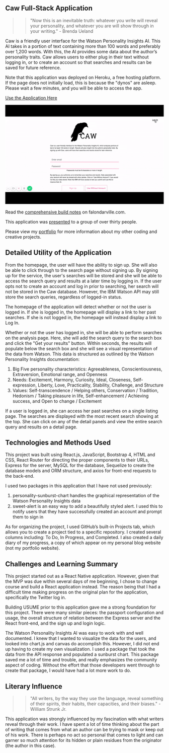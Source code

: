 ## Caw Full-Stack Application

>>"Now this is an inevitable truth: whatever you write will reveal your personality, and whatever you are will show through in your writing." - Brenda Ueland

Caw is a friendly user interface for the Watson Personality Insights AI. This AI takes in a portion of text containing more than 100 words and preferably over 1,200 words. With this, the AI provides some data about the author’s personality traits. Caw allows users to either plug in their text without logging in, or to create an account so that searches and results can be saved for future reference.

Note that this application was deployed on Heroku, a free hosting platform. If the page does not initially load, this is because the "dynos" are asleep. Please wait a few minutes, and you will be able to access the app. 

[Use the Application Here](https://shrouded-meadow-54760.herokuapp.com/)

![alt text](./caw.gif)

Read the [comprehensive build notes](https://falondarville.com/development-notes-for-caw/) on falondarville.com.

This application was [presented](https://slides.com/falondarville/deck-1/live#/) to a group of over thirty people. 

Please view my [portfolio](https://falondarville.github.io/Portfolio/) for more information about my other coding and creative projects. 

## Detailed Utility of the Application

From the homepage, the user will have the ability to sign up. She will also be able to click through to the search page without signing up. By signing up for the service, the user's searches will be stored and she will be able to access the search query and results at a later time by logging in. If the user opts not to create an account and log in prior to searching, her search will not be stored in the Caw database. However, the IBM Watson API may still store the search queries, regardless of logged-in status.

The homepage of the application will detect whether or not the user is logged in. If she is logged in, the homepage will display a link to her past searches. If she is not logged in, the homepage will instead display a link to Log In. 

Whether or not the user has logged in, she will be able to perform searches on the analysis page. Here, she will add the search query to the search box and click the "Get your results" button. Within seconds, the results will populate below the search box and she will see a visual representation of the data from Watson. This data is structured as outlined by the Watson Personality Insights documentation:

1. Big Five personality characteristics: Agreeableness, Conscientiousness, Extraversion, Emotional range, and Openness
2. Needs: Excitement, Harmony, Curiosity, Ideal, Closeness, Self-expression, Liberty, Love, Practicality, Stability, Challenge, and Structure
3. Values: Self-transcendence / Helping others, Conservation / Tradition, Hedonism / Taking pleasure in life, Self-enhancement / Achieving success, and Open to change / Excitement

If a user is logged in, she can access her past searches on a single listing page. The searches are displayed with the most recent search showing at the top. She can click on any of the detail panels and view the entire search query and results on a detail page. 

## Technologies and Methods Used

This project was built using React.js, JavaScript, Bootstrap 4, HTML and CSS, React Router for directing the proper components to their URLs, Express for the server, MySQL for the database, Sequelize to create the database models and ORM structure, and axios for front-end requests to the back-end.

I used two packages in this application that I have not used previously:

1. personality-sunburst-chart handles the graphical representation of the Watson Personality Insights data
2. sweet-alert is an easy way to add a beautifully styled alert. I used this to notify users that they have successfully created an account and prompt them to sign in

As for organizing the project, I used GitHub’s built-in Projects tab, which allows you to create a project tied to a specific repository. I created several columns including: To Do, In Progress, and Completed. I also created a daily diary of my progress, a copy of which appear on my personal blog website (not my portfolio website).

## Challenges and Learning Summary

This project started out as a React Native application. However, given that the MVP was due within several days of me beginning, I chose to change course and build a React application instead. The reason being that I had a difficult time making progress on the original plan for the application, specifically the Twitter log in. 

Building USUME prior to this application gave me a strong foundation for this project. There were many similar pieces: the passport configuration and usage, the overall structure of relation between the Express server and the React front-end, and the sign up and login logic.

The Watson Personality Insights AI was easy to work with and well documented. I knew that I wanted to visualize the data for the users, and looked into chart.js and canvas do accomplish this. However, I did not end up having to create my own visualization. I used a package that took the data from the API response and populated a sunburst chart. This package saved me a lot of time and trouble, and really emphasizes the community aspect of coding. Without the effort that those developers went through to create that package, I would have had a lot more work to do.

## Literary Influence

>>"All writers, by the way they use the language, reveal something of their spirits, their habits, their capacities, and their biases." - William Strunk Jr.

This application was strongly influenced by my fascination with what writers reveal through their work. I have spent a lot of time thinking about the part of writing that comes from what an author can be trying to mask or keep out of his work. There is perhaps no act so personal that comes to light and can garner so much attention for its hidden or plain residues from the originator (the author in this case). 
